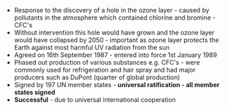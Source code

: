 - Response to the discovery of a hole in the ozone layer - caused by pollutants in the atmosphere which contained chlorine and bromine - CFC's
- Without intervention this hole would have grown and the ozone layer would have collapsed by 2050 - important as ozone layer protects the Earth against most harmful UV radiation from the sun
- Agreed on 16th September 1987 - entered into force 1st January 1989
- Phased out production of various substances e.g. CFC's - were commonly used for refrigeration and hair spray and had major producers such as DuPont (quarter of global production)
- Signed by 197 UN member states - **universal ratification - all member states signed**
- **Successful** - due to universal international cooperation
